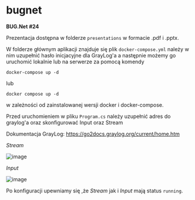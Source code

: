 # bugnet

**BUG.Net #24**

Prezentacja dostępna w folderze `presentations` w formacie .pdf i .pptx.

W folderze głównym aplikacji znajduje się plik `docker-compose.yml` należy w nim uzupełnić hasło inicjacyjne dla GrayLog'a a następnie możemy go uruchomić lokalnie lub na serwerze za pomocą komendy 
```
docker-compose up -d
```
lub
```
docker compose up -d
```
w zależności od zainstalowanej wersji docker i docker-compose.

Przed uruchomieniem w pliku `Program.cs` należy uzupełnić adres do graylog'a oraz skonfigurować Input oraz Stream

Dokumentacja GrayLog: https://go2docs.graylog.org/current/home.htm

*Stream*

![image](https://github.com/user-attachments/assets/ae87e522-e485-434a-b369-b627838a8edf)

*Input*

![image](https://github.com/user-attachments/assets/8ba92282-ee80-405b-963d-1a3f3072e835)

Po konfiguracji upewniamy się ,że *Stream* jak i *Input* mają status `running`.

